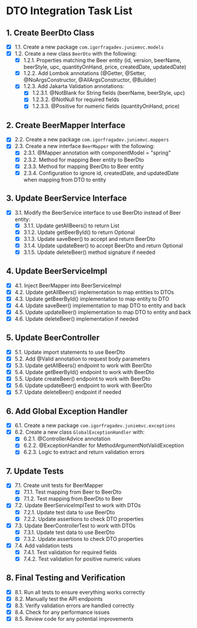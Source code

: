 # DTO Integration Task List

## 1. Create BeerDto Class
- [x] 1.1. Create a new package `com.igorfragadev.juniemvc.models`
- [x] 1.2. Create a new class `BeerDto` with the following:
  - [x] 1.2.1. Properties matching the Beer entity (id, version, beerName, beerStyle, upc, quantityOnHand, price, createdDate, updatedDate)
  - [x] 1.2.2. Add Lombok annotations (@Getter, @Setter, @NoArgsConstructor, @AllArgsConstructor, @Builder)
  - [x] 1.2.3. Add Jakarta Validation annotations:
    - [x] 1.2.3.1. @NotBlank for String fields (beerName, beerStyle, upc)
    - [x] 1.2.3.2. @NotNull for required fields
    - [x] 1.2.3.3. @Positive for numeric fields (quantityOnHand, price)

## 2. Create BeerMapper Interface
- [x] 2.2. Create a new package `com.igorfragadev.juniemvc.mappers`
- [x] 2.3. Create a new interface `BeerMapper` with the following:
  - [x] 2.3.1. @Mapper annotation with componentModel = "spring"
  - [x] 2.3.2. Method for mapping Beer entity to BeerDto
  - [x] 2.3.3. Method for mapping BeerDto to Beer entity
  - [x] 2.3.4. Configuration to ignore id, createdDate, and updatedDate when mapping from DTO to entity

## 3. Update BeerService Interface
- [x] 3.1. Modify the BeerService interface to use BeerDto instead of Beer entity:
  - [x] 3.1.1. Update getAllBeers() to return List<BeerDto>
  - [x] 3.1.2. Update getBeerById() to return Optional<BeerDto>
  - [x] 3.1.3. Update saveBeer() to accept and return BeerDto
  - [x] 3.1.4. Update updateBeer() to accept BeerDto and return Optional<BeerDto>
  - [x] 3.1.5. Update deleteBeer() method signature if needed

## 4. Update BeerServiceImpl
- [x] 4.1. Inject BeerMapper into BeerServiceImpl
- [x] 4.2. Update getAllBeers() implementation to map entities to DTOs
- [x] 4.3. Update getBeerById() implementation to map entity to DTO
- [x] 4.4. Update saveBeer() implementation to map DTO to entity and back
- [x] 4.5. Update updateBeer() implementation to map DTO to entity and back
- [x] 4.6. Update deleteBeer() implementation if needed

## 5. Update BeerController
- [x] 5.1. Update import statements to use BeerDto
- [x] 5.2. Add @Valid annotation to request body parameters
- [x] 5.3. Update getAllBeers() endpoint to work with BeerDto
- [x] 5.4. Update getBeerById() endpoint to work with BeerDto
- [x] 5.5. Update createBeer() endpoint to work with BeerDto
- [x] 5.6. Update updateBeer() endpoint to work with BeerDto
- [x] 5.7. Update deleteBeer() endpoint if needed

## 6. Add Global Exception Handler
- [x] 6.1. Create a new package `com.igorfragadev.juniemvc.exceptions`
- [x] 6.2. Create a new class `GlobalExceptionHandler` with:
  - [x] 6.2.1. @ControllerAdvice annotation
  - [x] 6.2.2. @ExceptionHandler for MethodArgumentNotValidException
  - [x] 6.2.3. Logic to extract and return validation errors

## 7. Update Tests
- [x] 7.1. Create unit tests for BeerMapper
  - [x] 7.1.1. Test mapping from Beer to BeerDto
  - [x] 7.1.2. Test mapping from BeerDto to Beer
- [x] 7.2. Update BeerServiceImplTest to work with DTOs
  - [x] 7.2.1. Update test data to use BeerDto
  - [x] 7.2.2. Update assertions to check DTO properties
- [x] 7.3. Update BeerControllerTest to work with DTOs
  - [x] 7.3.1. Update test data to use BeerDto
  - [x] 7.3.2. Update assertions to check DTO properties
- [x] 7.4. Add validation tests
  - [x] 7.4.1. Test validation for required fields
  - [x] 7.4.2. Test validation for positive numeric values

## 8. Final Testing and Verification
- [x] 8.1. Run all tests to ensure everything works correctly
- [x] 8.2. Manually test the API endpoints
- [x] 8.3. Verify validation errors are handled correctly
- [x] 8.4. Check for any performance issues
- [x] 8.5. Review code for any potential improvements
